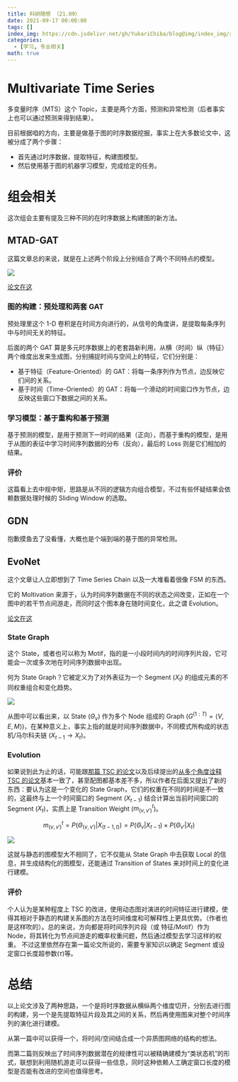```yaml
---
title: 科研随想 （21.09）
date: 2021-09-17 00:00:00
tags: []
index_img: https://cdn.jsdelivr.net/gh/YukariChiba/blog@img/index_img/research-idea-21-09.jpg
categories:
  - [学习, 专业相关]
math: true
---
```


# Multivariate Time Series

多变量时序（MTS）这个 Topic，主要是两个方面，预测和异常检测（后者事实上也可以通过预测来得到结果）。

目前根据咱的方向，主要是做基于图的时序数据挖掘，事实上在大多数论文中，这被分成了两个步骤：

- 首先通过时序数据，提取特征，构建图模型。
- 然后使用基于图的机器学习模型，完成给定的任务。

# 组会相关

这次组会主要有提及三种不同的在时序数据上构建图的新方法。

## MTAD-GAT

这篇文章总的来说，就是在上述两个阶段上分别结合了两个不同特点的模型。

![](https://cdn.jsdelivr.net/gh/YukariChiba/blog@img/research-idea-21-09/mtad-gat.png)

[论文在这](https://arxiv.org/pdf/2009.02040.pdf)

### 图的构建：预处理和两套 GAT

预处理里这个 1-D 卷积是在时间方向进行的，从信号的角度讲，是提取每条序列中与时间无关的特征。

后面的两个 GAT 算是多元时序数据上的老套路新利用，从横（时间）纵（特征）两个维度出发来生成图，分别捕捉时间与空间上的特征，它们分别是：

- 基于特征（Feature-Oriented）的 GAT：将每一条序列作为节点，边反映它们间的关系。
- 基于时间（Time-Oriented）的 GAT：将每一个滑动的时间窗口作为节点，边反映这些窗口下数据之间的关系。

### 学习模型：基于重构和基于预测

基于预测的模型，是用于预测下一时间的结果（正向），而基于重构的模型，是用于从图的表征中学习时间序列数据的分布（反向），最后的 Loss 则是它们相加的结果。

### 评价

这篇看上去中规中矩，思路是从不同的逻辑方向组合模型，不过有些怀疑结果会依赖数据处理时候的 Sliding Window 的选取。

## GDN

抱歉摸鱼去了没看懂，大概也是个端到端的基于图的异常检测。

## EvoNet

这个文章让人立即想到了 Time Series Chain 以及一大堆看着很像 FSM 的东西。

它的 Moltivation 来源于，认为时间序列数据在不同的状态之间改变，正如在一个图中的若干节点间游走，而同时这个图本身在随时间变化，此之谓 Evolution。

[论文在这](https://arxiv.org/pdf/1905.05006.pdf)

### State Graph

这个 State，或者也可以称为 Motif，指的是一小段时间内的时间序列片段，它可能会一次或多次地在时间序列数据中出现。

何为 State Graph？它被定义为了对外表征为一个 Segment ($X_t$) 的组成元素的不同权重组合和变化趋势。

![](https://cdn.jsdelivr.net/gh/YukariChiba/blog@img/research-idea-21-09/evonet1.png)

从图中可以看出来，以 State ($\Theta_v$) 作为多个 Node 组成的 Graph ($G^{(1:T)}=\langle V, E, M \rangle$)，在某种意义上，事实上指的就是时间序列数据中，不同模式所构成的状态机/马尔科夫链 ($X_{t-1} \to X_t$)。

### Evolution

如果说到此为止的话，可能跟[那篇 TSC 的论文](https://www.ijcai.org/proceedings/2018/0764.pdf)以及后续提出的[从多个角度诠释 TSC 的论文](https://dl.acm.org/doi/abs/10.1145/3394486.3403164)基本一致了，甚至配图都基本差不多，所以作者在后面又提出了新的东西：要认为这是一个变化的 State Graph，它们的权重在不同的时间是不一致的，这最终与上一个时间窗口的 Segment ($X_{t-1}$) 结合计算出当前时间窗口的 Segment ($X_t$)，实质上是 Transition Weight ($m^t_{(v,v')}$)。

$$ m^t_{(v,v')} = P(\Theta_{(v,v')}|X_{(t-1,t)}) = P(\Theta_v|X_{t-1}) \times P(\Theta_{v'}|X_t) $$

![](https://cdn.jsdelivr.net/gh/YukariChiba/blog@img/research-idea-21-09/evonet2.png)

这就与静态的图模型大不相同了，它不仅能从 State Graph 中去获取 Local 的信息，并生成结构化的图模型，还能通过 Transition of States 来对时间上的变化进行建模。

### 评价

个人认为是某种程度上 TSC 的改进，使用动态图对演进的时间特征进行建模，使得其相对于静态的构建关系图的方法在时间维度和可解释性上更具优势。（作者也是这样吹的）。总的来说，方向都是将时间序列片段（或 特征/Motif）作为 Node，将其转化为节点间游走的概率权重问题，然后通过模型去学习这样的权重。
不过这里依然存在第一篇论文所说的，需要专家知识以确定 Segment 或设定窗口长度超参数($\tau$)等。

# 总结

以上论文涉及了两种思路，一个是将时序数据从横纵两个维度切开，分别去进行图的构建，另一个是先提取特征片段及其之间的关系，然后再使用图来对整个时间序列的演化进行建模。

从第一篇中可以获得一个，将时间/空间结合成一个异质图网络的结构的想法。

而第二篇则反映出了时间序列数据潜在的规律性可以被精确建模为“类状态机”的形式，联想到利用随机游走可以获得一些信息，同时这种依赖人工确定窗口长度的模型是否能有改进的空间也值得思考。